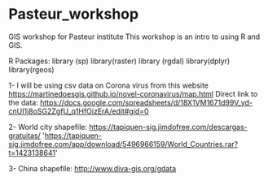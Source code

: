# Pasteur_workshop
GIS workshop for Pasteur institute
This workshop is an intro to using R and GIS.

R Packages:
library (sp)
library(raster)
library (rgdal)
library(dplyr) 
library(rgeos)

1- I will be using csv data on Corona virus from this website https://martinedoesgis.github.io/novel-coronavirus/map.html
Direct link to the data: https://docs.google.com/spreadsheets/d/18X1VM1671d99V_yd-cnUI1j8oSG2ZgfU_q1HfOizErA/edit#gid=0


2- World city shapefile: https://tapiquen-sig.jimdofree.com/descargas-gratuitas/
'https://tapiquen-sig.jimdofree.com/app/download/5496966159/World_Countries.rar?t=1423138641'

3- China shapefile: http://www.diva-gis.org/gdata
